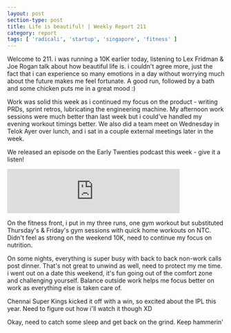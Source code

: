```yaml
---
layout: post
section-type: post
title: Life is beautiful! | Weekly Report 211
category: report
tags: [ 'radicali', 'startup', 'singapore', 'fitness' ]
---
```


Welcome to 211. i was running a 10K earlier today, listening to Lex Fridman & Joe Rogan talk about how beautiful life is. i couldn't agree more, just the fact that i can experience so many emotions in a day without worrying much about the future makes me feel fortunate. A good run, followed by a bath and some chicken puts me in a great mood :)

Work was solid this week as i continued my focus on the product - writing PRDs, sprint retros, lubricating the engineering machine. My afternoon work sessions were much better than last week but i could've handled my evening workout timings better. We also did a team meet on Wednesday in Telok Ayer over lunch, and i sat in a couple external meetings later in the week.

We released an episode on the Early Twenties podcast this week - give it a listen! 

<iframe src="https://anchor.fm/earlytwenties/embed/episodes/Breadth-first-search-in-life--Guest-episode-with-Aayush-JainCo-Founder--CEO-at-Greendeck-ejs9o3" height="102px" width="400px" frameborder="0" scrolling="no"></iframe>

On the fitness front, i put in my three runs, one gym workout but substituted Thursday's & Friday's gym sessions with quick home workouts on NTC. Didn't feel as strong on the weekend 10K, need to continue my focus on nutrition.

On some nights, everything is super busy with back to back non-work calls post dinner. That's not great to unwind as well, need to protect my me time. i went out on a date this weekend, it's fun going out of the comfort zone and challenging yourself. Balance outside work helps me focus better on work as everything else is taken care of.

Chennai Super Kings kicked it off with a win, so excited about the IPL this year. Need to figure out how i'll watch it though XD

Okay, need to catch some sleep and get back on the grind. Keep hammerin'